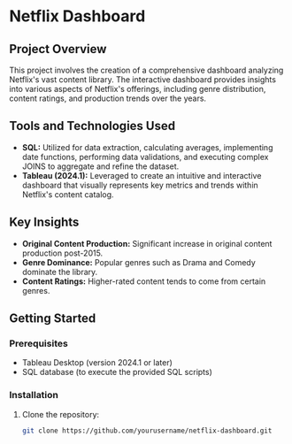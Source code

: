 # Netflix Dashboard

## Project Overview
This project involves the creation of a comprehensive dashboard analyzing Netflix's vast content library. The interactive dashboard provides insights into various aspects of Netflix's offerings, including genre distribution, content ratings, and production trends over the years.

## Tools and Technologies Used

- **SQL:** Utilized for data extraction, calculating averages, implementing date functions, performing data validations, and executing complex JOINS to aggregate and refine the dataset.
- **Tableau (2024.1):** Leveraged to create an intuitive and interactive dashboard that visually represents key metrics and trends within Netflix's content catalog.

## Key Insights

- **Original Content Production:** Significant increase in original content production post-2015.
- **Genre Dominance:** Popular genres such as Drama and Comedy dominate the library.
- **Content Ratings:** Higher-rated content tends to come from certain genres.

## Getting Started

### Prerequisites

- Tableau Desktop (version 2024.1 or later)
- SQL database (to execute the provided SQL scripts)

### Installation

1. Clone the repository:
   ```bash
   git clone https://github.com/yourusername/netflix-dashboard.git
